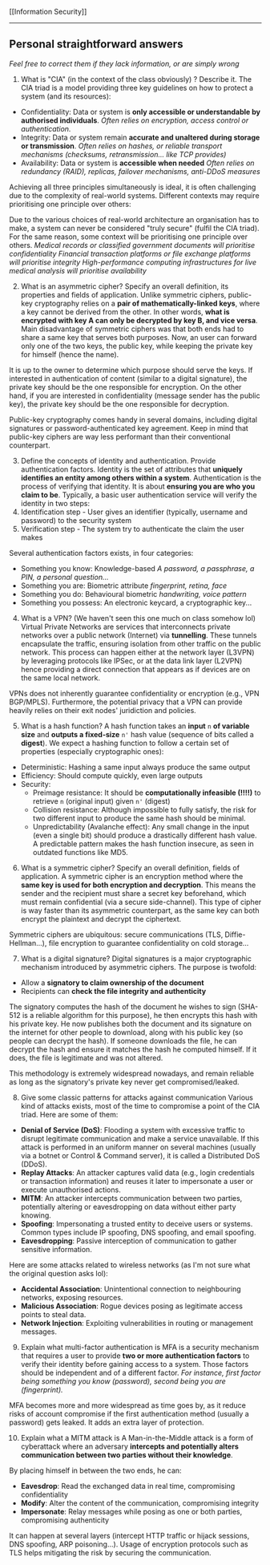 [[Information Security]]
***
## Personal straightforward answers
*Feel free to correct them if they lack information, or are simply wrong*

1. What is "CIA" (in the context of the class obviously) ? Describe it.
The CIA triad is a model providing three key guidelines on how to protect a system (and its resources):
- Confidentiality: Data or system is **only accessible or understandable by authorised individuals**.
	*Often relies on encryption, access control or authentication.*
- Integrity: Data or system remain **accurate and unaltered during storage or transmission**.
	*Often relies on hashes, or reliable transport mechanisms (checksums, retransmission... like TCP provides)*
- Availability: Data or system is **accessible when needed**
	*Often relies on redundancy (RAID), replicas, failover mechanisms, anti-DDoS measures*

Achieving all three principles simultaneously is ideal, it is often challenging due to the complexity of real-world systems. Different contexts may require prioritising one principle over others:

Due to the various choices of real-world architecture an organisation has to make, a system can never be considered "truly secure" (fulfil the CIA triad). For the same reason, some context will be prioritising one principle over others.
	*Medical records or classified government documents will prioritise confidentiality
	Financial transaction platforms or file exchange platforms will prioritise integrity
	High-performance computing infrastructures for live medical analysis will prioritise availability*


2. What is an asymmetric cipher? Specify an overall definition, its properties and fields of application.
Unlike symmetric ciphers, public-key cryptography relies on a **pair of mathematically-linked keys**, where a key cannot be derived from the other. In other words, **what is encrypted with key A can only be decrypted by key B, and vice versa**.
Main disadvantage of symmetric ciphers was that both ends had to share a same key that serves both purposes. Now, an user can forward only one of the two keys, the public key, while keeping the private key for himself (hence the name).

It is up to the owner to determine which purpose should serve the keys.
If interested in authentication of content (similar to a digital signature), the private key should be the one responsible for encryption.
On the other hand, if you are interested in confidentiality (message sender has the public key), the private key should be the one responsible for decryption.

Public-key cryptography comes handy in several domains, including digital signatures or password-authenticated key agreement.
Keep in mind that public-key ciphers are way less performant than their conventional counterpart.


3. Define the concepts of identity and authentication. Provide authentication factors.
Identity is the set of attributes that **uniquely identifies an entity among others within a system**.
Authentication is the process of verifying that identity. It is about **ensuring you are who you claim to be**.
Typically, a basic user authentication service will verify the identity in two steps:
1. Identification step - User gives an identifier (typically, username and password) to the security system
2. Verification step - The system try to authenticate the claim the user makes

Several authentication factors exists, in four categories:
- Something you know: Knowledge-based
	*A password, a passphrase, a PIN, a personal question...*
- Something you are: Biometric attribute
	*fingerprint, retina, face*
- Something you do: Behavioural biometric
	*handwriting, voice pattern*
- Something you possess: An electronic keycard, a cryptographic key...

   
4. What is a VPN? (We haven't seen this one much on class somehow lol)
Virtual Private Networks are services that interconnects private networks over a public network (Internet) via **tunnelling**.
These tunnels encapsulate the traffic, ensuring isolation from other traffic on the public network. This process can happen either at the network layer (L3VPN) by leveraging protocols like IPSec, or at the data link layer (L2VPN) hence providing a direct connection that appears as if devices are on the same local network.

VPNs does not inherently guarantee confidentiality or encryption (e.g., VPN BGP/MPLS). Furthermore, the potential privacy that a VPN can provide heavily relies on their exit nodes' juridiction and policies.

   
5. What is a hash function?
A hash function takes an **input** `n` **of variable size** and **outputs a fixed-size** `n'` hash value (sequence of bits called a **digest**).
We expect a hashing function to follow a certain set of properties (especially cryptographic ones):
- Deterministic: Hashing a same input always produce the same output
- Efficiency: Should compute quickly, even large outputs
- Security:
	- Preimage resistance: It should be **computationally infeasible (!!!!)** to retrieve `n` (original input) given `n'` (digest)
	- Collision resistance: Although impossible to fully satisfy, the risk for two different input to produce the same hash should be minimal.
	- Unpredictability (Avalanche effect): Any small change in the input (even a single bit) should produce a drastically different hash value. A predictable pattern makes the hash function insecure, as seen in outdated functions like MD5. 


6. What is a symmetric cipher? Specify an overall definition, fields of application.
A symmetric cipher is an encryption method where the **same key is used for both encryption and decryption**. This means the sender and the recipient must share a secret key beforehand, which must remain confidential (via a secure side-channel).
This type of cipher is way faster than its asymmetric counterpart, as the same key can both encrypt the plaintext and decrypt the ciphertext.

Symmetric ciphers are ubiquitous: secure communications (TLS, Diffie-Hellman...), file encryption to guarantee confidentiality on cold storage...


7. What is a digital signature?
Digital signatures is a major cryptographic mechanism introduced by asymmetric ciphers. The purpose is twofold:
- Allow a **signatory to claim ownership of the document**
- Recipients can **check the file integrity and authenticity**

The signatory computes the hash of the document he wishes to sign (SHA-512 is a reliable algorithm for this purpose), he then encrypts this hash with his private key. 
He now publishes both the document and its signature on the internet for other people to download, along with his public key (so people can decrypt the hash).
If someone downloads the file, he can decrypt the hash and ensure it matches the hash he computed himself. If it does, the file is legitimate and was not altered.

This methodology is extremely widespread nowadays, and remain reliable as long as the signatory's private key never get compromised/leaked.


8. Give some classic patterns for attacks against communication
Various kind of attacks exists, most of the time to compromise a point of the CIA triad. Here are some of them:
- **Denial of Service (DoS)**: Flooding a system with excessive traffic to disrupt legitimate communication and make a service unavailable. If this attack is performed in an uniform manner on several machines (usually via a botnet or Control & Command server), it is called a Distributed DoS (DDoS).
- **Replay Attacks**: An attacker captures valid data (e.g., login credentials or transaction information) and reuses it later to impersonate a user or execute unauthorised actions.
- **MITM**: An attacker intercepts communication between two parties, potentially altering or eavesdropping on data without either party knowing.
- **Spoofing**: Impersonating a trusted entity to deceive users or systems. Common types include IP spoofing, DNS spoofing, and email spoofing.
- **Eavesdropping**: Passive interception of communication to gather sensitive information.

Here are some attacks related to wireless networks (as I'm not sure what the original question asks lol):
- **Accidental Association**: Unintentional connection to neighbouring networks, exposing resources.
- **Malicious Association**: Rogue devices posing as legitimate access points to steal data.
- **Network Injection**: Exploiting vulnerabilities in routing or management messages.


9. Explain what multi-factor authentication is
MFA is a security mechanism that requires a user to provide **two or more authentication factors** to verify their identity before gaining access to a system.
Those factors should be independent and of a different factor.
	*For instance, first factor being something you know (password), second being you are (fingerprint).*

MFA becomes more and more widespread as time goes by, as it reduce risks of account compromise if the first authentication method (usually a password) gets leaked. It adds an extra layer of protection.


10. Explain what a MITM attack is
A Man-in-the-Middle attack is a form of cyberattack where an adversary **intercepts and potentially alters communication between two parties without their knowledge**.

By placing himself in between the two ends, he can:
- **Eavesdrop**: Read the exchanged data in real time, compromising confidentiality
- **Modify**: Alter the content of the communication, compromising integrity
- **Impersonate**: Relay messages while posing as one or both parties, compromising authenticity

It can happen at several layers (intercept HTTP traffic or hijack sessions, DNS spoofing, ARP poisoning...). 
Usage of encryption protocols such as TLS helps mitigating the risk by securing the communication. 
